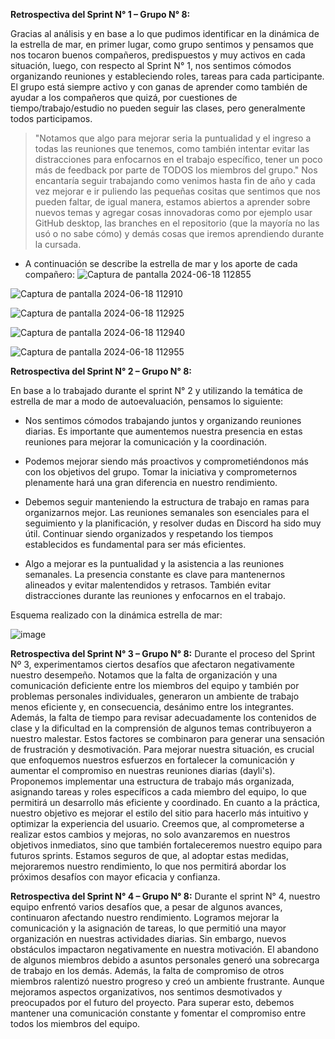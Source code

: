 **Retrospectiva del Sprint N° 1 – Grupo N° 8:**

Gracias al análisis y en base a lo que pudimos identificar en la dinámica de la estrella de mar, en primer lugar, como grupo sentimos y pensamos que nos tocaron buenos compañeros, predispuestos y muy activos en cada situación, luego, con respecto al Sprint N° 1, nos sentimos cómodos organizando reuniones y estableciendo roles, tareas para cada participante.
El grupo está siempre activo y con ganas de aprender como también de ayudar a los compañeros que quizá, por cuestiones de tiempo/trabajo/estudio no pueden seguir las clases, pero generalmente todos participamos.
>"Notamos que algo para mejorar seria la puntualidad y el ingreso a todas las reuniones que tenemos, como también intentar evitar las distracciones para enfocarnos en el trabajo específico, tener un poco más de feedback por parte de TODOS los miembros del grupo."
Nos encantaría seguir trabajando como venimos hasta fin de año y cada vez mejorar e ir puliendo las pequeñas cositas que sentimos que nos pueden faltar, de igual manera, estamos abiertos a aprender sobre nuevos temas y agregar cosas innovadoras como por ejemplo usar GitHub desktop, las branches en el repositorio (que la mayoría no las usó o no sabe cómo) y demás cosas que iremos aprendiendo durante la cursada.

- A continuación se describe la estrella de mar y los aporte de cada compañero: 
![Captura de pantalla 2024-06-18 112855](https://github.com/GabrielaBaldissone/grupo_8_esenciana/assets/113806247/0a2ede06-27ae-491a-97a1-4c7b50d81421)

![Captura de pantalla 2024-06-18 112910](https://github.com/GabrielaBaldissone/grupo_8_esenciana/assets/113806247/c780b79a-b2cc-4bb1-976f-0240f759832d)

![Captura de pantalla 2024-06-18 112925](https://github.com/GabrielaBaldissone/grupo_8_esenciana/assets/113806247/ac996c60-795d-40bc-ad7f-4d4151f08464)

![Captura de pantalla 2024-06-18 112940](https://github.com/GabrielaBaldissone/grupo_8_esenciana/assets/113806247/e8ea77e4-fec8-434e-a715-b6b698e85275)

![Captura de pantalla 2024-06-18 112955](https://github.com/GabrielaBaldissone/grupo_8_esenciana/assets/113806247/1bf8da51-5b78-45b5-9af9-26232d2398eb)


**Retrospectiva del Sprint N° 2 – Grupo N° 8:**

En base a lo trabajado durante el sprint N° 2 y utilizando la temática de estrella de mar a modo de autoevaluación, pensamos lo siguiente:

- Nos sentimos cómodos trabajando juntos y organizando reuniones diarias. Es importante que aumentemos nuestra presencia en estas reuniones para mejorar la comunicación y la coordinación.
- Podemos mejorar siendo más proactivos y comprometiéndonos más con los objetivos del grupo. Tomar la iniciativa y comprometernos plenamente hará una gran diferencia en nuestro rendimiento.
- Debemos seguir manteniendo la estructura de trabajo en ramas para organizarnos mejor. Las reuniones semanales son esenciales para el seguimiento y la planificación, y resolver dudas en Discord ha sido muy útil. Continuar siendo organizados y respetando los tiempos establecidos es fundamental para ser más eficientes.

- Algo a mejorar es la puntualidad y la asistencia a las reuniones semanales. La presencia constante es clave para mantenernos alineados y evitar malentendidos y retrasos. También evitar distracciones durante las reuniones y enfocarnos en el trabajo.

Esquema realizado con la dinámica estrella de mar:

![image](https://github.com/user-attachments/assets/584e0be6-3715-4572-b312-332278167f23)

**Retrospectiva del Sprint N° 3 – Grupo N° 8:**
Durante el proceso del Sprint Nº 3, experimentamos ciertos desafíos que afectaron negativamente nuestro desempeño. Notamos que la falta de organización y una comunicación deficiente entre los miembros del equipo y también por problemas personales individuales, generaron un ambiente de trabajo menos eficiente y, en consecuencia, desánimo entre los integrantes.
Además, la falta de tiempo para revisar adecuadamente los contenidos de clase y la dificultad en la comprensión de algunos temas contribuyeron a nuestro malestar. Estos factores se combinaron para generar una sensación de frustración y desmotivación.
Para mejorar nuestra situación, es crucial que enfoquemos nuestros esfuerzos en fortalecer la comunicación y aumentar el compromiso en nuestras reuniones diarias (dayli's). Proponemos implementar una estructura de trabajo más organizada, asignando tareas y roles específicos a cada miembro del equipo, lo que permitirá un desarrollo más eficiente y coordinado.
En cuanto a la práctica, nuestro objetivo es mejorar el estilo del sitio para hacerlo más intuitivo y optimizar la experiencia del usuario. Creemos que, al comprometerse a realizar estos cambios y mejoras, no solo avanzaremos en nuestros objetivos inmediatos, sino que también fortaleceremos nuestro equipo para futuros sprints.
Estamos seguros de que, al adoptar estas medidas, mejoraremos nuestro rendimiento, lo que nos permitirá abordar los próximos desafíos con mayor eficacia y confianza.	 

**Retrospectiva del Sprint N° 4 – Grupo N° 8:**
Durante el sprint N° 4, nuestro equipo enfrentó varios desafíos que, a pesar de algunos avances, continuaron afectando nuestro rendimiento. Logramos mejorar la comunicación y la asignación de tareas, lo que permitió una mayor organización en nuestras actividades diarias. Sin embargo, nuevos obstáculos impactaron negativamente en nuestra motivación. El abandono de algunos miembros debido a asuntos personales generó una sobrecarga de trabajo en los demás. Además, la falta de compromiso de otros miembros ralentizó nuestro progreso y creó un ambiente frustrante. Aunque mejoramos aspectos organizativos, nos sentimos desmotivados y preocupados por el futuro del proyecto. Para superar esto, debemos mantener una comunicación constante y fomentar el compromiso entre todos los miembros del equipo.
